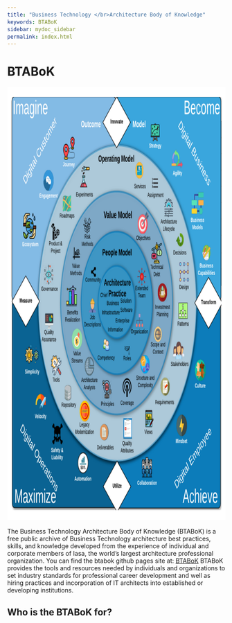 ```yaml
---
title: "Business Technology </br>Architecture Body of Knowledge"
keywords: BTABoK
sidebar: mydoc_sidebar
permalink: index.html
---
```


<body>
<h1>
    BTABoK
</h1>
<img src="images/BTABoK_map.png" alt="" usemap="#rage_image_map" width="1000" height="1000">

<p>
The Business Technology Architecture Body of Knowledge (BTABoK) is a free public archive of Business Technology architecture best practices, skills, and knowledge developed from the experience of individual and corporate members of Iasa, the world’s largest architecture professional organization.
You can find the btabok github pages site at: <a href="https://iasa-global.github.io/btabok/">BTABoK</a>
BTABoK provides the tools and resources needed by individuals and organizations to set industry standards for professional career development and well as hiring practices and incorporation of IT architects into established or developing institutions.
</p>

<h2>Who is the BTABoK for?</h2>

</body>